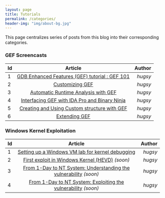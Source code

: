 ```yaml
---
layout: page
title: Tutorials
permalink: /categories/
header-img: "img/about-bg.jpg"
---
```


This page centralizes series of posts from this blog into their corresponding
categories.


### GEF Screencasts ###

| Id | Article | Author  |
|:---|:-------:|--------:|
| 1 | [GDB Enhanced Features (GEF) tutorial : GEF 101](https://www.youtube.com/watch?v=KWG7prhH-ks) | _hugsy_ |
| 2 | [Customizing GEF](https://www.youtube.com/watch?v=Pnv-FeWu4DE)  | _hugsy_  |
| 3 | [Automatic Runtime Analysis with GEF](https://www.youtube.com/watch?v=DoGPfi9zs6M)  | _hugsy_  |
| 4 | [Interfacing GEF with IDA Pro and Binary Ninja](https://www.youtube.com/watch?v=QJKmcZumWyA)  | _hugsy_  |
| 5 | [Creating and Using Custom structure with GEF](https://www.youtube.com/watch?v=pid2aW7Bt_w)  | _hugsy_  |
| 6 | [Extending GEF](https://www.youtube.com/watch?v=QsBn1nIOnWk)  | _hugsy_  |


### Windows Kernel Exploitation  ###

| Id | Article | Author  |
|:-|:--:|-:|
| 1 | [Setting up a Windows VM lab for kernel debugging](/2017/08/07/setting-up-a-windows-vm-lab-for-kernel-debugging) | _hugsy_ |
| 2  | [First exploit in Windows Kernel (HEVD)](#) _(soon)_ | _hugsy_  |
| 3  | [From 1-Day to NT System: Understanding the vulnerability](#) _(soon)_  | _hugsy_  |
| 4  | [From 1-Day to NT System: Exploiting the vulnerability](#) _(soon)_ | _hugsy_  |
